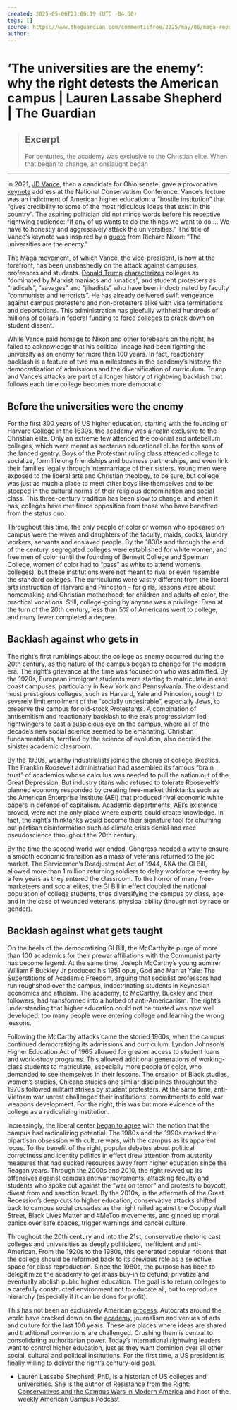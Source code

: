 ```yaml
---
created: 2025-05-06T23:00:19 (UTC -04:00)
tags: []
source: https://www.theguardian.com/commentisfree/2025/may/06/maga-republicans-us-universities
author: 
---
```


# ‘The universities are the enemy’: why the right detests the American campus | Lauren Lassabe Shepherd | The Guardian

> ## Excerpt
> For centuries, the academy was exclusive to the Christian elite. When that began to change, an onslaught began

---
In 2021, [JD Vance](https://www.theguardian.com/us-news/jd-vance), then a candidate for Ohio senate, gave a provocative [keynote](https://nationalconservatism.org/natcon-2-2021/presenters/jd-vance/) address at the National Conservatism Conference. Vance’s lecture was an indictment of American higher education: a “hostile institution” that “gives credibility to some of the most ridiculous ideas that exist in this country”. The aspiring politician did not mince words before his receptive rightwing audience: “If any of us wants to do the things we want to do … We have to honestly and aggressively attack the universities.” The title of Vance’s keynote was inspired by a [quote](https://www.nytimes.com/2008/12/03/world/americas/03iht-nixon.1.18356903.html) from Richard Nixon: “The universities are the enemy.”

The Maga movement, of which Vance, the vice-president, is now at the forefront, has been unabashedly on the attack against campuses, professors and students. [Donald Trump](https://www.theguardian.com/us-news/donaldtrump) [characterizes](https://www.donaldjtrump.com/agenda47/agenda47-protecting-students-from-the-radical-left-and-marxist-maniacs-infecting-educational-institutions) colleges as “dominated by Marxist maniacs and lunatics”, and student protesters as “radicals”, “savages” and “jihadists” who have been indoctrinated by faculty “communists and terrorists”. He has already delivered swift vengeance against campus protesters and non-protesters alike with visa terminations and deportations. This administration has gleefully withheld hundreds of millions of dollars in federal funding to force colleges to crack down on student dissent.

While Vance paid homage to Nixon and other forebears on the right, he failed to acknowledge that his political lineage had been fighting the university as an enemy for more than 100 years. In fact, reactionary backlash is a feature of two main milestones in the academy’s history: the democratization of admissions and the diversification of curriculum. Trump and Vance’s attacks are part of a longer history of rightwing backlash that follows each time college becomes more democratic.

## Before the universities were the enemy

For the first 300 years of US higher education, starting with the founding of Harvard College in the 1630s, the academy was a realm exclusive to the Christian elite. Only an extreme few attended the colonial and antebellum colleges, which were meant as sectarian educational clubs for the sons of the landed gentry. Boys of the Protestant ruling class attended college to socialize, form lifelong friendships and business partnerships, and even link their families legally through intermarriage of their sisters. Young men were exposed to the liberal arts and Christian theology, to be sure, but college was just as much a place to meet other boys like themselves and to be steeped in the cultural norms of their religious denomination and social class. This three-century tradition has been slow to change, and when it has, colleges have met fierce opposition from those who have benefited from the status quo.

Throughout this time, the only people of color or women who appeared on campus were the wives and daughters of the faculty, maids, cooks, laundry workers, servants and enslaved people. By the 1830s and through the end of the century, segregated colleges were established for white women, and free men of color (until the founding of Bennett College and Spelman College, women of color had to “pass” as white to attend women’s colleges), but these institutions were not meant to rival or even resemble the standard colleges. The curriculums were vastly different from the liberal arts instruction of Harvard and Princeton – for girls, lessons were about homemaking and Christian motherhood; for children and adults of color, the practical vocations. Still, college-going by anyone was a privilege. Even at the turn of the 20th century, less than 5% of Americans went to college, and many fewer completed a degree.

## Backlash against who gets in

The right’s first rumblings about the college as enemy occurred during the 20th century, as the nature of the campus began to change for the modern era. The right’s grievance at the time was focused on who was admitted. By the 1920s, European immigrant students were starting to matriculate in east coast campuses, particularly in New York and Pennsylvania. The oldest and most prestigious colleges, such as Harvard, Yale and Princeton, sought to severely limit enrollment of the “socially undesirable”, especially Jews, to preserve the campus for old-stock Protestants. A combination of antisemitism and reactionary backlash to the era’s progressivism led rightwingers to cast a suspicious eye on the campus, where all of the decade’s new social science seemed to be emanating. Christian fundamentalists, terrified by the science of evolution, also decried the sinister academic classroom.

By the 1930s, wealthy industrialists joined the chorus of college skeptics. The Franklin Roosevelt administration had assembled its famous “brain trust” of academics whose calculus was needed to pull the nation out of the Great Depression. But industry titans who refused to tolerate Roosevelt’s planned economy responded by creating free-market thinktanks such as the American Enterprise Institute (AEI) that produced rival economic white papers in defense of capitalism. Academic departments, AEI’s existence proved, were not the only place where experts could create knowledge. In fact, the right’s thinktanks would become their signature tool for churning out partisan disinformation such as climate crisis denial and race pseudoscience throughout the 20th century.

By the time the second world war ended, Congress needed a way to ensure a smooth economic transition as a mass of veterans returned to the job market. The Servicemen’s Readjustment Act of 1944, AKA the GI Bill, allowed more than 1 million returning soldiers to delay workforce re-entry by a few years as they entered the classroom. To the horror of many free-marketeers and social elites, the GI Bill in effect doubled the national population of college students, thus diversifying the campus by class, age and in the case of wounded veterans, physical ability (though not by race or gender).

## Backlash against what gets taught

On the heels of the democratizing GI Bill, the McCarthyite purge of more than 100 academics for their prewar affiliations with the Communist party has become legend. At the same time, Joseph McCarthy’s young admirer William F Buckley Jr produced his 1951 opus, God and Man at Yale: The Superstitions of Academic Freedom, arguing that socialist professors had run roughshod over the campus, indoctrinating students in Keynesian economics and atheism. The academy, to McCarthy, Buckley and their followers, had transformed into a hotbed of anti-Americanism. The right’s understanding that higher education could not be trusted was now well developed: too many people were entering college and learning the wrong lessons.

Following the McCarthy attacks came the storied 1960s, when the campus continued democratizing its admissions and curriculum. Lyndon Johnson’s Higher Education Act of 1965 allowed for greater access to student loans and work-study programs. This allowed additional generations of working-class students to matriculate, especially more people of color, who demanded to see themselves in their lessons. The creation of Black studies, women’s studies, Chicano studies and similar disciplines throughout the 1970s followed militant strikes by student protesters. At the same time, anti-Vietnam war unrest challenged their institutions’ commitments to cold war weapons development. For the right, this was but more evidence of the college as a radicalizing institution.

Increasingly, the liberal center [began to agree](https://thecarryall.org/attack-on-the-faculties/) with the notion that the campus had radicalizing potential. The 1980s and the 1990s marked the bipartisan obsession with culture wars, with the campus as its apparent locus. To the benefit of the right, popular debates about political correctness and identity politics in effect drew attention from austerity measures that had sucked resources away from higher education since the Reagan years. Through the 2000s and 2010, the right revved up its offensives against campus antiwar movements, attacking faculty and students who spoke out against the “war on terror” and protests to boycott, divest from and sanction Israel. By the 2010s, in the aftermath of the Great Recession’s deep cuts to higher education, conservative attacks shifted back to campus social crusades as the right railed against the Occupy Wall Street, Black Lives Matter and #MeToo movements, and ginned up moral panics over safe spaces, trigger warnings and cancel culture.

Throughout the 20th century and into the 21st, conservative rhetoric cast colleges and universities as deeply politicized, inefficient and anti-American. From the 1920s to the 1980s, this generated popular notions that the college should be reformed back to its previous role as a selective space for class reproduction. Since the 1980s, the purpose has been to delegitimize the academy to get mass buy-in to defund, privatize and eventually abolish public higher education. The goal is to return colleges to a carefully constructed environment not to educate all, but to reproduce hierarchy (especially if it can be done for profit).

This has not been an exclusively American [process](https://www.press.jhu.edu/books/title/33299/policing-higher-education?srsltid=AfmBOorZSkqQfB-uS7vwWDomaY5Lv9osa85XQxwDYYOwQI31iWjcE53l). Autocrats around the world have cracked down on the [academy](https://cshe.berkeley.edu/publications/neo-nationalism-and-universities-populists-autocrats-and-future-higher-education), journalism and venues of arts and culture for the last 100 years. These are places where ideas are shared and traditional conventions are challenged. Crushing them is central to consolidating authoritarian power. Today’s international rightwing leaders want to control higher education, just as they want dominion over all other social, cultural and political institutions. For the first time, a US president is finally willing to deliver the right’s century-old goal.

-   Lauren Lassabe Shepherd, PhD, is a historian of US colleges and universities. She is the author of [Resistance from the Right: Conservatives and the Campus Wars in Modern America](https://uncpress.org/book/9781469674490/resistance-from-the-right/) and host of the weekly American Campus Podcast

